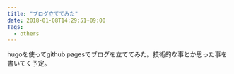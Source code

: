 ```yaml
---
title: "ブログ立ててみた"
date: 2018-01-08T14:29:51+09:00
Tags:
  - others
---
```


hugoを使ってgithub pagesでブログを立ててみた。技術的な事とか思った事を書いてく予定。
